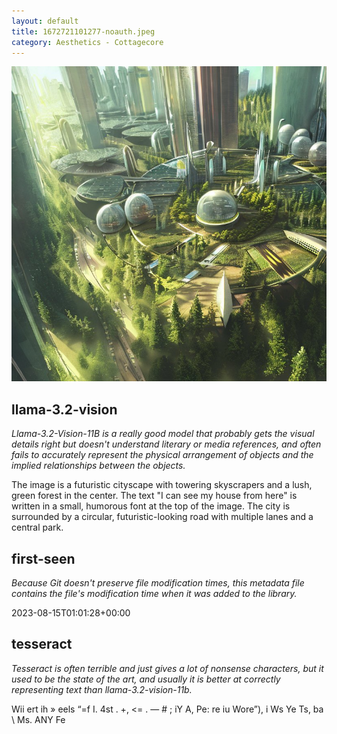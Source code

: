 ```yaml
---
layout: default
title: 1672721101277-noauth.jpeg
category: Aesthetics - Cottagecore
---
```


<div markdown="0"><a href="1672721101277-noauth.jpeg"><img class="photo" src="1672721101277-noauth.jpeg" /></a>

<h2>llama-3.2-vision</h2>
<p><i>Llama-3.2-Vision-11B is a really good model that probably gets the visual details right but doesn't understand literary or media references, and often fails to accurately represent the physical arrangement of objects and the implied relationships between the objects.</i></p>
<p>The image is a futuristic cityscape with towering skyscrapers and a lush, green forest in the center. The text &quot;I can see my house from here&quot; is written in a small, humorous font at the top of the image. The city is surrounded by a circular, futuristic-looking road with multiple lanes and a central park.</p>

<h2>first-seen</h2>
<p><i>Because Git doesn't preserve file modification times, this metadata file contains the file's modification time when it was added to the library.</i></p>
<p>2023-08-15T01:01:28+00:00</p>

<h2>tesseract</h2>
<p><i>Tesseract is often terrible and just gives a lot of nonsense characters, but it used to be the state of the art, and usually it is better at correctly representing text than llama-3.2-vision-11b.</i></p>
<p>Wii ert ih » eels “=f I. 4st . +, &lt;= . — # ; iY A, Pe: re iu Wore”), i Ws Ye Ts, ba \ Ms. ANY Fe</p>

</div>

